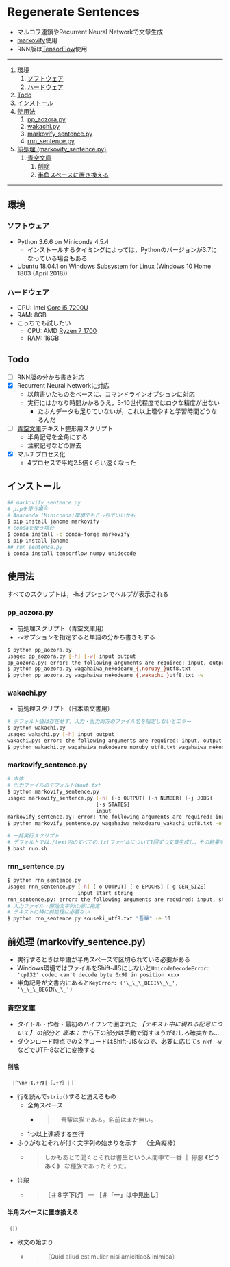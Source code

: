 # Regenerate Sentences

- マルコフ連鎖やRecurrent Neural Networkで文章生成
- [markovify][markovify]使用
- RNN版は[TensorFlow](https://www.tensorflow.org/)使用

---

1. [環境](#環境)
    1. [ソフトウェア](#ソフトウェア)
    1. [ハードウェア](#ハードウェア)
1. [Todo](#todo)
1. [インストール](#インストール)
1. [使用法](#使用法)
    1. [pp_aozora.py](#pp_aozorapy)
    1. [wakachi.py](#wakachipy)
    1. [markovify_sentence.py](#markovify_sentencepy)
    1. [rnn_sentence.py](#rnn_sentencepy)
1. [前処理 (markovify_sentence.py)](#前処理-markovify_sentencepy)
    1. [青空文庫](#青空文庫)
        1. [削除](#削除)
        1. [半角スペースに置き換える](#半角スペースに置き換える)

---

## 環境

### ソフトウェア

- Python 3.6.6 on Miniconda 4.5.4
    - インストールするタイミングによっては，Pythonのバージョンが3.7になっている場合もある
- Ubuntu 18.04.1 on Windows Subsystem for Linux (Windows 10 Home 1803 (April 2018))

### ハードウェア

- CPU: Intel [Core i5 7200U](https://ark.intel.com/products/95443/Intel-Core-i5-7200U-Processor-3M-Cache-up-to-3_10-GHz)
- RAM: 8GB
- こっちでも試したい
    - CPU: AMD [Ryzen 7 1700](https://www.amd.com/ja/products/cpu/amd-ryzen-7-1700)
    - RAM: 16GB

## Todo

- [ ] RNN版の分かち書き対応
- [x] Recurrent Neural Networkに対応
    - [以前書いたもの](https://github.com/0-jam/tf_tutorials/blob/master/text_generation.py)をベースに、コマンドラインオプションに対応
    - 実行にはかなり時間かかるうえ，5-10世代程度ではロクな精度が出ない
        - たぶんデータも足りていないが，これ以上増やすと学習時間どうなるんだ
- [ ] [青空文庫](https://www.aozora.gr.jp/)テキスト整形用スクリプト
    - 半角記号を全角にする
    - 注釈記号などの除去
- [x] マルチプロセス化
    - 4プロセスで平均2.5倍くらい速くなった

## インストール

```bash
## markovify_sentence.py
# pipを使う場合
# Anaconda (Miniconda)環境でもこっちでいいかも
$ pip install janome markovify
# condaを使う場合
$ conda install -c conda-forge markovify
$ pip install janome
## rnn_sentence.py
$ conda install tensorflow numpy unidecode
```

## 使用法

すべてのスクリプトは，-hオプションでヘルプが表示される

### pp_aozora.py

- 前処理スクリプト（青空文庫用）
- `-w`オプションを指定すると単語の分かち書きもする

```bash
$ python pp_aozora.py
usage: pp_aozora.py [-h] [-w] input output
pp_aozora.py: error: the following arguments are required: input, output
$ python pp_aozora.py wagahaiwa_nekodearu_{,noruby_}utf8.txt
$ python pp_aozora.py wagahaiwa_nekodearu_{,wakachi_}utf8.txt -w
```

### wakachi.py

- 前処理スクリプト（日本語文書用）

```bash
# デフォルト値は存在せず，入力・出力両方のファイル名を指定しないとエラー
$ python wakachi.py
usage: wakachi.py [-h] input output
wakachi.py: error: the following arguments are required: input, output
$ python wakachi.py wagahaiwa_nekodearu_noruby_utf8.txt wagahaiwa_nekodearu_wakachi_utf8.txt
```

### markovify_sentence.py

```bash
# 本体
# 出力ファイルのデフォルトはout.txt
$ python markovify_sentence.py
usage: markovify_sentence.py [-h] [-o OUTPUT] [-n NUMBER] [-j JOBS]
                             [-s STATES]
                             input
markovify_sentence.py: error: the following arguments are required: input
$ python markovify_sentence.py wagahaiwa_nekodearu_wakachi_utf8.txt -o wagahaiwa_nekodearu_markovified_1000.txt -n 1000

# 一括実行スクリプト
# デフォルトでは./text内のすべての.txtファイルについて1回ずつ文章生成し，その結果を./text/generated_(YYYYMMDD)に保存する
$ bash run.sh
```

### rnn_sentence.py

```bash
$ python rnn_sentence.py
usage: rnn_sentence.py [-h] [-o OUTPUT] [-e EPOCHS] [-g GEN_SIZE]
                       input start_string
rnn_sentence.py: error: the following arguments are required: input, start_string
# 入力ファイル・開始文字列の順に指定
# テキストに特に前処理は必要ない
$ python rnn_sentence.py souseki_utf8.txt "吾輩" -e 10
```

## 前処理 (markovify_sentence.py)

- 実行するときは単語が半角スペースで区切られている必要がある
- Windows環境ではファイルをShift-JISにしないと`UnicodeDecodeError: 'cp932' codec can't decode byte 0x99 in position xxxx`
- 半角記号が文書内にあると`KeyError: ('\_\_\_BEGIN\_\_', '\_\_\_BEGIN\_\_')`

### 青空文庫

- タイトル・作者・最初のハイフンで囲まれた _【テキスト中に現れる記号について】_ の部分と _底本：_ から下の部分は手動で消すほうがむしろ確実かも…
- ダウンロード時点での文字コードはShift-JISなので、必要に応じて`$ nkf -w`などでUTF-8などに変換する

#### 削除

```
　|^\n+|《.+?》|［.+?］|｜
```

- 行を読んで`strip()`すると消えるもの
    - 全角スペース
        - > 　吾輩は猫である。名前はまだ無い。
    - 1つ以上連続する空行
- ふりがなとそれが付く文字列の始まりを示す｜（全角縦棒）
    - > しかもあとで聞くとそれは書生という人間中で一番 **｜** 獰悪 **《どうあく》** な種族であったそうだ。
- 注釈
    - > **［＃８字下げ］** 一 **［＃「一」は中見出し］**

#### 半角スペースに置き換える

```
〔|〕
```

- 欧文の始まり
    - > 〔Quid aliud est mulier nisi amicitiae& inimica〕

[markovify]: https://github.com/jsvine/markovify
[janome]: http://mocobeta.github.io/janome/
